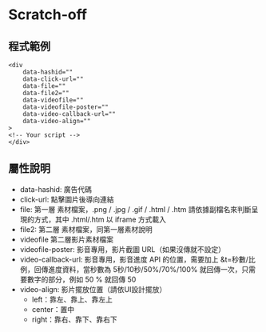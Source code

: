 # Scratch-off
## 程式範例
```
<div
    data-hashid=""
    data-click-url=""
    data-file=""
    data-file2=""
    data-videofile=""
    data-videofile-poster=""
    data-video-callback-url=""
    data-video-align=""
>
<!-- Your script -->
</div>
```

## 屬性說明
 - data-hashid: 廣告代碼
 - click-url: 點擊圖片後導向連結
 - file: 第一層 素材檔案，.png / .jpg / .gif / .html / .htm 請依據副檔名來判斷呈現的方式，其中 .html/.htm 以 iframe 方式載入
 - file2: 第二層 素材檔案，同第一層素材說明
 - videofile 第二層影片素材檔案
 - videofile-poster: 影音專用，影片截圖 URL（如果沒傳就不設定）
 - video-callback-url: 影音專用，影音進度 API 的位置，需要加上 &t=秒數/比例，回傳進度資料，當秒數為 5秒/10秒/50%/70%/100% 就回傳一次，只需要數字的部分，例如 50 % 就回傳 50
 - video-align: 影片擺放位置（請依UI設計擺放）
   - left：靠左、靠上、靠左上
   - center：置中
   - right：靠右、靠下、靠右下
